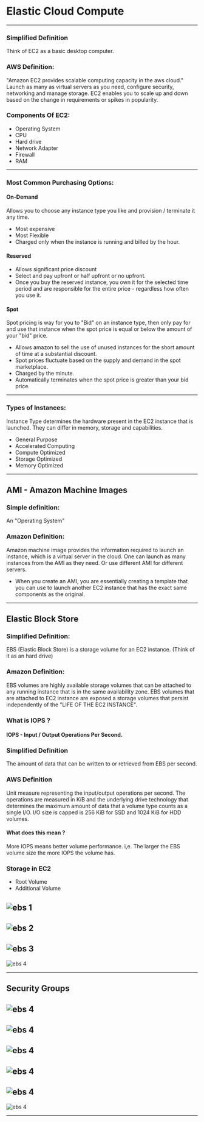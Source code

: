 # Elastic Cloud Compute

---

### Simplified Definition

Think of EC2 as a basic desktop computer.


### AWS Definition:
"Amazon EC2 provides scalable computing capacity in the aws cloud." Launch as many as virtual servers as you need, configure security, networking and manage storage. EC2 enables you to scale up and down based on the change in requirements or spikes in popularity.


### Components Of EC2:
- Operating System
- CPU 
- Hard drive 
- Network Adapter
- Firewall
- RAM


---

### Most Common Purchasing Options:

#### On-Demand
Allows you to choose any instance type you like and provision / terminate it any time.
- Most expensive
- Most Flexible
- Charged only when the instance is running and billed by the hour.


#### Reserved
- Allows significant price discount
- Select and pay upfront or half upfront or no upfront.
- Once you buy the reserved instance, you own it for the selected time period and are responsible for the entire price - regardless how often you use it.


#### Spot
Spot pricing is way for you to "Bid" on an instance type, then only pay for and use that instance when the spot price is equal or below the amount of your "bid" price.

- Allows amazon to sell the use of unused instances for the short amount of time at a substantial discount.
- Spot prices fluctuate based on the supply and demand in the spot marketplace.
- Charged by the minute.
- Automatically terminates when the spot price is greater than your bid price.

---

### Types of Instances:
Instance Type determines the hardware present in the EC2 instance that is launched. They can differ in memory, storage and capabilities.
- General Purpose
- Accelerated Computing
- Compute Optimized
- Storage Optimized
- Memory Optimized


---

## AMI - Amazon Machine Images

### Simple definition:
An "Operating System"

### Amazon Definition:
Amazon machine image provides the information required to launch an instance, which is a virtual server in the cloud. One can launch as many instances from the AMI as they need. Or use different AMI for different servers.

- When you create an AMI, you are essentially creating a template that you can use to launch another EC2 instance that has the exact same components as the original.

---

## Elastic Block Store

### Simplified Definition:
EBS (Elastic Block Store) is a storage volume for an EC2 instance. (Think of it as an hard drive)


### Amazon Definition:
EBS volumes are highly available storage volumes that can be attached to any running instance that is in the same availability zone. EBS volumes that are attached to EC2 instance are exposed a storage volumes that persist independently of the "LIFE OF THE EC2 INSTANCE".


### What is IOPS ?

#### IOPS - Input / Output Operations Per Second.

### Simplified Definition
The amount of data that can be written to or retrieved from EBS per second.

### AWS Definition
Unit measure representing the input/output operations per second. The operations are measured in KiB and the underlying drive technology that determines the maximum amount of data that a volume type counts as a single I/O. 
I/O size is capped is 256 KiB for SSD and 1024 KiB for HDD volumes.

#### What does this mean ? 
More IOPS means better volume performance. i,e. The larger the EBS volume size the more IOPS the volume has.

### Storage in EC2
- Root Volume
- Additional Volume

![ebs 1](https://github.com/varnaa/AWS/blob/master/src/main/java/org/varnaa/acloudguru/awsEssentials/chapter5/screenshots/ebs1.png)
---
![ebs 2](https://github.com/varnaa/AWS/blob/master/src/main/java/org/varnaa/acloudguru/awsEssentials/chapter5/screenshots/ebs2.png)
---
![ebs 3](https://github.com/varnaa/AWS/blob/master/src/main/java/org/varnaa/acloudguru/awsEssentials/chapter5/screenshots/eb3.png)
---
![ebs 4](https://github.com/varnaa/AWS/blob/master/src/main/java/org/varnaa/acloudguru/awsEssentials/chapter5/screenshots/eb4.png)


---

## Security Groups

![ebs 4](https://github.com/varnaa/AWS/blob/master/src/main/java/org/varnaa/acloudguru/awsEssentials/chapter5/screenshots/sg1.png)
---
![ebs 4](https://github.com/varnaa/AWS/blob/master/src/main/java/org/varnaa/acloudguru/awsEssentials/chapter5/screenshots/sg2.png)
---
![ebs 4](https://github.com/varnaa/AWS/blob/master/src/main/java/org/varnaa/acloudguru/awsEssentials/chapter5/screenshots/sg3.png)
---
![ebs 4](https://github.com/varnaa/AWS/blob/master/src/main/java/org/varnaa/acloudguru/awsEssentials/chapter5/screenshots/sg4.png)
---
![ebs 4](https://github.com/varnaa/AWS/blob/master/src/main/java/org/varnaa/acloudguru/awsEssentials/chapter5/screenshots/sg5.png)
---
![ebs 4](https://github.com/varnaa/AWS/blob/master/src/main/java/org/varnaa/acloudguru/awsEssentials/chapter5/screenshots/sg6.png)

---


